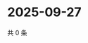 # 2025-09-27

共 0 条

<!-- BEGIN ZHIHUVIDEO -->
<!-- 最后更新时间 Sat Sep 27 2025 08:49:12 GMT+0800 (China Standard Time) -->

<!-- END ZHIHUVIDEO -->
